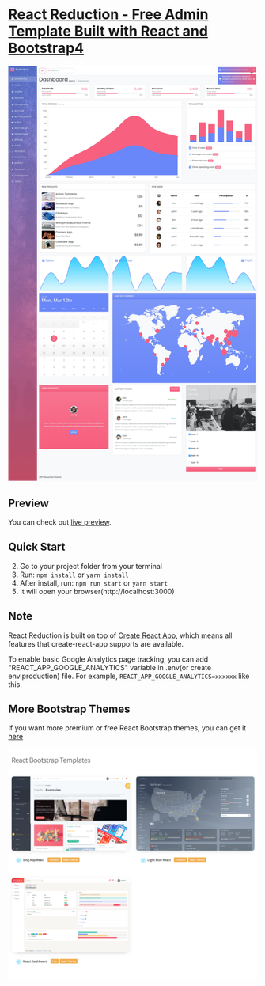 # [React Reduction - Free Admin Template Built with React and Bootstrap4](https://reduction-admin.github.io/react-reduction/)

![React Reduction](public/img/screenshots/reduction-admin.jpg?raw=true 'React Reduction')

## Preview

You can check out [live preview](https://reduction-admin.github.io/react-reduction/).

## Quick Start

<!-- 1.  Clone the repo `git clone https://github.com/reduction-admin/react-reduction.git` -->

2.  Go to your project folder from your terminal
3.  Run: `npm install` or `yarn install`
4.  After install, run: `npm run start` or `yarn start`
5.  It will open your browser(http://localhost:3000)

## Note

React Reduction is built on top of [Create React App](https://github.com/facebook/create-react-app), which means all features that create-react-app supports are available.

To enable basic Google Analytics page tracking, you can add "REACT_APP_GOOGLE_ANALYTICS" variable in .env(or create env.production) file. For example, `REACT_APP_GOOGLE_ANALYTICS=xxxxxx` like this.

## More Bootstrap Themes

If you want more premium or free React Bootstrap themes, you can get it [here](https://flatlogic.com/admin-dashboards?ref=w7yTz44arn)

[![Flat Logic](public/img/screenshots/flatlogic.com_admin-dashboards_react.png)](https://flatlogic.com/admin-dashboards?ref=w7yTz44arn)
